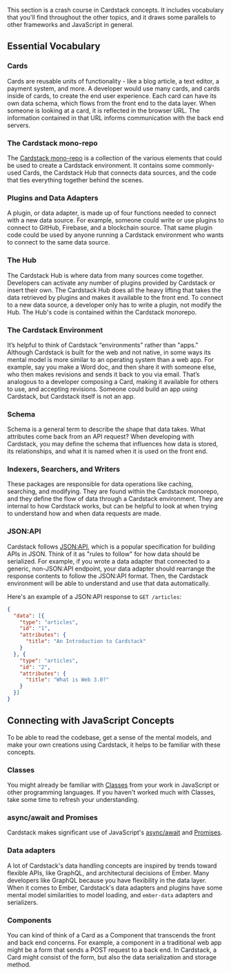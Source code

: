 This section is a crash course in Cardstack concepts. It includes vocabulary that you'll find throughout the other topics, and it draws some parallels to other frameworks and JavaScript in general.


## Essential Vocabulary

### Cards

Cards are reusable units of functionality - like a blog article, a text editor, a payment system, and more.
A developer would use many cards, and cards inside of cards, to create the end user experience.
Each card can have its own data schema, which flows from the front end to the data layer. When someone is looking at a card, it is reflected in the browser URL.
The information contained in that URL informs communication with the back end servers.

### The Cardstack mono-repo

The [Cardstack mono-repo](https://github.com/cardstack/cardstack) is a collection of the various elements that could be used to create a Cardstack environment.
It contains some commonly-used Cards, the Cardstack Hub that connects data sources, and the code that ties everything together behind the scenes.

### Plugins and Data Adapters

A plugin, or data adapter, is made up of four functions needed to connect with a new data source.
For example, someone could write or use plugins to connect to GitHub, Firebase, and a blockchain source.
That same plugin code could be used by anyone running a Cardstack environment who wants to connect to the same data source.

### The Hub

The Cardstack Hub is where data from many sources come together.
Developers can activate any number of plugins provided by Cardstack or insert their own.
The Cardstack Hub does all the heavy lifting that takes the data retrieved by plugins and makes it available to the front end.
To connect to a new data source, a developer only has to write a plugin, not modify the Hub. The Hub's code is contained within the Cardstack monorepo.

### The Cardstack Environment

It’s helpful to think of Cardstack “environments” rather than "apps." 
Although Cardstack is built for the web and not native, in some ways its mental model is more similar to an operating system than a web app.
For example, say you make a Word doc, and then share it with someone else, who then makes revisions and sends it back to you via email.
That’s analogous to a developer composing a Card, making it available for others to use, and accepting revisions. Someone could build an app _using_ Cardstack, but Cardstack itself is not an app.

### Schema

Schema is a general term to describe the shape that data takes. What attributes come back from an API request? When developing with Cardstack, you may define the schema that influences how data is stored, its relationships, and what it is named when it is used on the front end.

### Indexers, Searchers, and Writers

These packages are responsible for data operations like caching, searching, and modifying.
They are found within the Cardstack monorepo, and they define the flow of data through a Cardstack environment.
They are internal to how Cardstack works, but can be helpful to look at when trying to understand how and when data requests are made.

### JSON:API

Cardstack follows [JSON:API](https://jsonapi.org/), which is a popular specification for building APIs in JSON.
Think of it as "rules to follow" for how data should be serialized.
For example, if you wrote a data adapter that connected to a generic, non-JSON:API endpoint, your data adapter should rearrange the response contents to follow the JSON:API format.
Then, the Cardstack environment will be able to understand and use that data automatically.

Here's an example of a JSON:API response to `GET /articles`:

```json
{
  "data": [{
    "type": "articles",
    "id": "1",
    "attributes": {
      "title": "An Introduction to Cardstack"
    }
  }, {
    "type": "articles",
    "id": "2",
    "attributes": {
      "title": "What is Web 3.0?"
    }
  }]
}
```

## Connecting with JavaScript Concepts

To be able to read the codebase, get a sense of the mental models, and make your own creations using Cardstack, it helps to be familiar with these concepts.

### Classes

You might already be familiar with
[Classes](https://developer.mozilla.org/en-US/docs/Web/JavaScript/Reference/Classes)
from your work in JavaScript or other programming languages.
If you haven't worked much with Classes, take some time to refresh your understanding.

### async/await and Promises

Cardstack makes significant use of JavaScript's [async/await](https://developer.mozilla.org/en-US/docs/Web/JavaScript/Reference/Statements/async_function) and [Promises](https://developer.mozilla.org/en-US/docs/Web/JavaScript/Guide/Using_promises).

### Data adapters

A lot of Cardstack's data handling concepts are inspired by trends toward flexible APIs, like GraphQL, and architectural decisions of Ember.
Many developers like GraphQL because you have flexibility in the data layer.
When it comes to Ember, Cardstack's data adapters and plugins have some mental model similarities to model loading, and `ember-data` adapters and serializers.

### Components

You can kind of think of a Card as a Component that transcends the front and back end concerns.
For example, a component in a traditional web app might be a form that sends a POST request to a back end.
In Cardstack, a Card might consist of the form, but also the data serialization and storage method.

